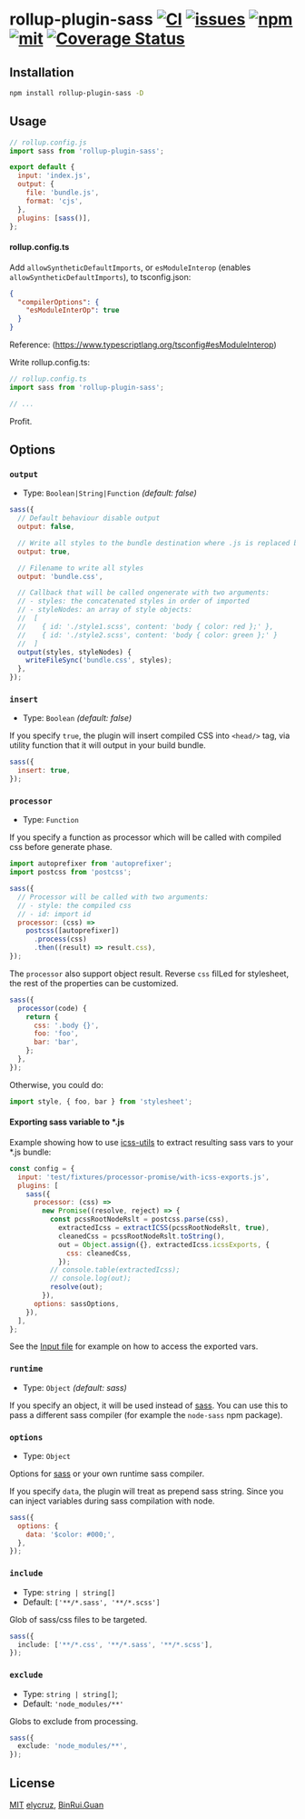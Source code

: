 # rollup-plugin-sass [![CI](https://github.com/elycruz/rollup-plugin-sass/actions/workflows/CI.yml/badge.svg)](https://github.com/elycruz/rollup-plugin-sass/actions/workflows/CI.yml) [![issues](https://img.shields.io/github/issues/elycruz/rollup-plugin-sass.svg?style=flat-square)](https://www.npmjs.com/package/rollup-plugin-sass) [![npm](https://img.shields.io/npm/v/rollup-plugin-sass.svg?style=flat-square)](https://www.npmjs.com/package/rollup-plugin-sass) [![mit](https://img.shields.io/npm/l/rollup-plugin-sass.svg?style=flat-square)](https://opensource.org/licenses/MIT) [![Coverage Status](https://coveralls.io/repos/github/elycruz/rollup-plugin-sass/badge.svg?branch=main)](https://coveralls.io/github/elycruz/rollup-plugin-sass?branch=main)

## Installation

```bash
npm install rollup-plugin-sass -D
```

## Usage

```js
// rollup.config.js
import sass from 'rollup-plugin-sass';

export default {
  input: 'index.js',
  output: {
    file: 'bundle.js',
    format: 'cjs',
  },
  plugins: [sass()],
};
```

#### rollup.config.ts

Add `allowSyntheticDefaultImports`, or `esModuleInterop` (enables `allowSyntheticDefaultImports`), to tsconfig.json:

```json
{
  "compilerOptions": {
    "esModuleInterOp": true
  }
}
```

Reference: (https://www.typescriptlang.org/tsconfig#esModuleInterop)

Write rollup.config.ts:

```typescript
// rollup.config.ts
import sass from 'rollup-plugin-sass';

// ...
```

Profit.

## Options

### `output`

- Type: `Boolean|String|Function` _(default: false)_

```js
sass({
  // Default behaviour disable output
  output: false,

  // Write all styles to the bundle destination where .js is replaced by .css
  output: true,

  // Filename to write all styles
  output: 'bundle.css',

  // Callback that will be called ongenerate with two arguments:
  // - styles: the concatenated styles in order of imported
  // - styleNodes: an array of style objects:
  //  [
  //    { id: './style1.scss', content: 'body { color: red };' },
  //    { id: './style2.scss', content: 'body { color: green };' }
  //  ]
  output(styles, styleNodes) {
    writeFileSync('bundle.css', styles);
  },
});
```

### `insert`

- Type: `Boolean` _(default: false)_

If you specify `true`, the plugin will insert compiled CSS into `<head/>` tag, via utility function that it will output
in your build bundle.

```js
sass({
  insert: true,
});
```

### `processor`

- Type: `Function`

If you specify a function as processor which will be called with compiled css before generate phase.

```js
import autoprefixer from 'autoprefixer';
import postcss from 'postcss';

sass({
  // Processor will be called with two arguments:
  // - style: the compiled css
  // - id: import id
  processor: (css) =>
    postcss([autoprefixer])
      .process(css)
      .then((result) => result.css),
});
```

The `processor` also support object result. Reverse `css` filLed for stylesheet, the rest of the properties can be customized.

```js
sass({
  processor(code) {
    return {
      css: '.body {}',
      foo: 'foo',
      bar: 'bar',
    };
  },
});
```

Otherwise, you could do:

```js
import style, { foo, bar } from 'stylesheet';
```

#### Exporting sass variable to \*.js

Example showing how to use [icss-utils](https://www.npmjs.com/package/icss-utils) to extract resulting sass vars
to your \*.js bundle:

```js
const config = {
  input: 'test/fixtures/processor-promise/with-icss-exports.js',
  plugins: [
    sass({
      processor: (css) =>
        new Promise((resolve, reject) => {
          const pcssRootNodeRslt = postcss.parse(css),
            extractedIcss = extractICSS(pcssRootNodeRslt, true),
            cleanedCss = pcssRootNodeRslt.toString(),
            out = Object.assign({}, extractedIcss.icssExports, {
              css: cleanedCss,
            });
          // console.table(extractedIcss);
          // console.log(out);
          resolve(out);
        }),
      options: sassOptions,
    }),
  ],
};
```

See the [Input file](test/fixtures/processor-promise/with-icss-exports.js) for example on how to access
the exported vars.

### `runtime`

- Type: `Object` _(default: sass)_

If you specify an object, it will be used instead of [sass](https://github.com/sass/dart-sass). You can use this to pass a different sass compiler (for example the `node-sass` npm package).

### `options`

- Type: `Object`

Options for [sass](https://github.com/sass/dart-sass) or your own runtime sass compiler.

If you specify `data`, the plugin will treat as prepend sass string.
Since you can inject variables during sass compilation with node.

```js
sass({
  options: {
    data: '$color: #000;',
  },
});
```

### `include`

- Type: `string | string[]`
- Default: `['**/*.sass', '**/*.scss']`

Glob of sass/css files to be targeted.

```ts
sass({
  include: ['**/*.css', '**/*.sass', '**/*.scss'],
});
```

### `exclude`

- Type: `string | string[]`;
- Default: `'node_modules/**'`

Globs to exclude from processing.

```ts
sass({
  exclude: 'node_modules/**',
});
```

## License

[MIT](./LICENSE) [elycruz](https://github.com/elycruz),
[BinRui.Guan](mailto:differui@gmail.com)
